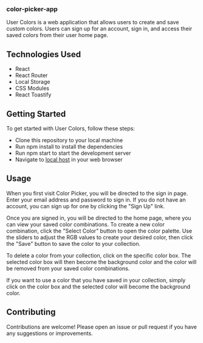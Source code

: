 ### color-picker-app

User Colors is a web application that allows users to create and save custom colors. Users can sign up for an account, sign in, and access their saved colors from their user home page.


## Technologies Used

- React
- React Router
- Local Storage
- CSS Modules
- React Toastify


## Getting Started
To get started with User Colors, follow these steps:

- Clone this repository to your local machine
- Run npm install to install the dependencies
- Run npm start to start the development server
- Navigate to [local host](http://localhost:3000) in your web browser


## Usage
When you first visit Color Picker, you will be directed to the sign in page. Enter your email address and password to sign in. If you do not have an account, you can sign up for one by clicking the "Sign Up" link.

Once you are signed in, you will be directed to the home page, where you can view your saved color combinations. To create a new color combination, click the "Select Color" button to open the color palette. Use the sliders to adjust the RGB values to create your desired color, then click the "Save" button to save the color to your collection.

To delete a color from your collection, click on the specific color box. The selected color box will then become the background color and the color will be removed from your saved color combinations.

If you want to use a color that you have saved in your collection, simply click on the color box and the selected color will become the background color.


## Contributing
Contributions are welcome! Please open an issue or pull request if you have any suggestions or improvements.
